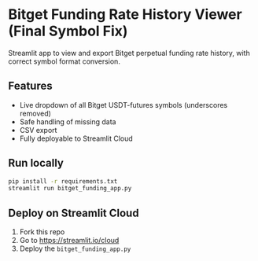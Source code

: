 
# Bitget Funding Rate History Viewer (Final Symbol Fix)

Streamlit app to view and export Bitget perpetual funding rate history, with correct symbol format conversion.

## Features

- Live dropdown of all Bitget USDT-futures symbols (underscores removed)
- Safe handling of missing data
- CSV export
- Fully deployable to Streamlit Cloud

## Run locally

```bash
pip install -r requirements.txt
streamlit run bitget_funding_app.py
```

## Deploy on Streamlit Cloud

1. Fork this repo
2. Go to https://streamlit.io/cloud
3. Deploy the `bitget_funding_app.py`
